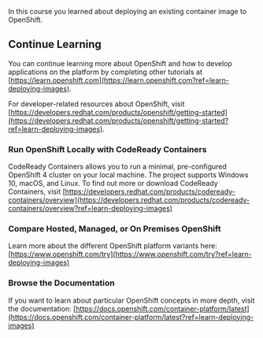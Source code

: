 In this course you learned about deploying an existing container image to OpenShift.

## Continue Learning

You can continue learning more about OpenShift and how to develop applications on the platform by completing other tutorials at [https://learn.openshift.com](https://learn.openshift.com?ref=learn-deploying-images).

For developer-related resources about OpenShift, visit [https://developers.redhat.com/products/openshift/getting-started](https://developers.redhat.com/products/openshift/getting-started?ref=learn-deploying-images).

### Run OpenShift Locally with CodeReady Containers

CodeReady Containers allows you to run a minimal, pre-configured OpenShift 4 cluster on your local machine. The project supports Windows 10, macOS, and Linux.  To find out more or download CodeReady Containers, visit [https://developers.redhat.com/products/codeready-containers/overview](https://developers.redhat.com/products/codeready-containers/overview?ref=learn-deploying-images)

### Compare Hosted, Managed, or On Premises OpenShift

Learn more about the different OpenShift platform variants here: [https://www.openshift.com/try](https://www.openshift.com/try?ref=learn-deploying-images)

### Browse the Documentation

If you want to learn about particular OpenShift concepts in more depth, visit the documentation: [https://docs.openshift.com/container-platform/latest](https://docs.openshift.com/container-platform/latest?ref=learn-deploying-images)
